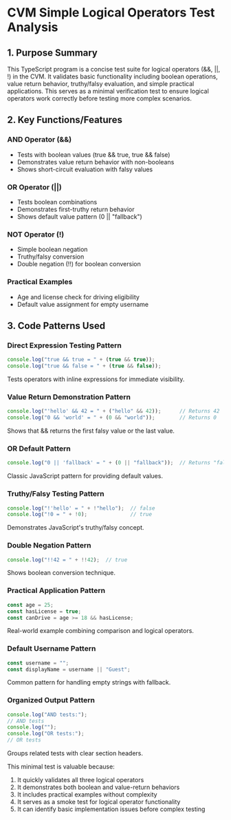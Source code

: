 # CVM Simple Logical Operators Test Analysis

## 1. Purpose Summary

This TypeScript program is a concise test suite for logical operators (&&, ||, !) in the CVM. It validates basic functionality including boolean operations, value return behavior, truthy/falsy evaluation, and simple practical applications. This serves as a minimal verification test to ensure logical operators work correctly before testing more complex scenarios.

## 2. Key Functions/Features

### AND Operator (&&)
- Tests with boolean values (true && true, true && false)
- Demonstrates value return behavior with non-booleans
- Shows short-circuit evaluation with falsy values

### OR Operator (||)
- Tests boolean combinations
- Demonstrates first-truthy return behavior
- Shows default value pattern (0 || "fallback")

### NOT Operator (!)
- Simple boolean negation
- Truthy/falsy conversion
- Double negation (!!) for boolean conversion

### Practical Examples
- Age and license check for driving eligibility
- Default value assignment for empty username

## 3. Code Patterns Used

### Direct Expression Testing Pattern
```typescript
console.log("true && true = " + (true && true));
console.log("true && false = " + (true && false));
```
Tests operators with inline expressions for immediate visibility.

### Value Return Demonstration Pattern
```typescript
console.log("'hello' && 42 = " + ("hello" && 42));      // Returns 42
console.log("0 && 'world' = " + (0 && "world"));        // Returns 0
```
Shows that && returns the first falsy value or the last value.

### OR Default Pattern
```typescript
console.log("0 || 'fallback' = " + (0 || "fallback"));  // Returns "fallback"
```
Classic JavaScript pattern for providing default values.

### Truthy/Falsy Testing Pattern
```typescript
console.log("!'hello' = " + !"hello");  // false
console.log("!0 = " + !0);              // true
```
Demonstrates JavaScript's truthy/falsy concept.

### Double Negation Pattern
```typescript
console.log("!!42 = " + !!42);  // true
```
Shows boolean conversion technique.

### Practical Application Pattern
```typescript
const age = 25;
const hasLicense = true;
const canDrive = age >= 18 && hasLicense;
```
Real-world example combining comparison and logical operators.

### Default Username Pattern
```typescript
const username = "";
const displayName = username || "Guest";
```
Common pattern for handling empty strings with fallback.

### Organized Output Pattern
```typescript
console.log("AND tests:");
// AND tests
console.log("");
console.log("OR tests:");
// OR tests
```
Groups related tests with clear section headers.

This minimal test is valuable because:
1. It quickly validates all three logical operators
2. It demonstrates both boolean and value-return behaviors
3. It includes practical examples without complexity
4. It serves as a smoke test for logical operator functionality
5. It can identify basic implementation issues before complex testing
